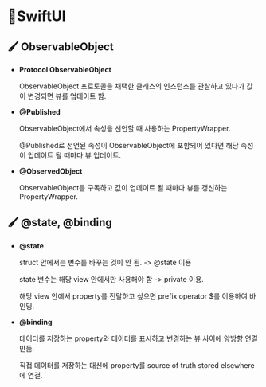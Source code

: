 # 📍SwiftUI

## 🖌 ObservableObject
- **Protocol ObservableObject**

  ObservableObject 프로토콜을 채택한 클래스의 인스턴스를 관찰하고 있다가 값이 변경되면 뷰를 업데이트 함.

- **@Published**

  ObservableObject에서 속성을 선언할 때 사용하는 PropertyWrapper.

  @Published로 선언된 속성이 ObservableObject에 포함되어 있다면 해당 속성이 업데이트 될 때마다 뷰 업데이트.

- **@ObservedObject**

  ObservableObject를 구독하고 값이 업데이트 될 때마다 뷰를 갱신하는 PropertyWrapper.



## 🖌 @state, @binding

- **@state**

  struct 안에서는 변수를 바꾸는 것이 안 됨. -> @state 이용

  state 변수는 해당 view 안에서만 사용해야 함 -> private 이용.

  해당 view 안에서 property를 전달하고 싶으면 prefix operator $를 이용하여 바인딩.

- **@binding**

  데이터를 저장하는 property와 데이터를 표시하고 변경하는 뷰 사이에 양방향 연결 만듦.

  직접 데이터를 저장하는 대신에 property를 source of truth stored elsewhere에 연결.

